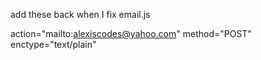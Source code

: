 add these back when I fix email.js

<script src="js/scripts.js" type="module"></script>

action="mailto:alexiscodes@yahoo.com" method="POST" enctype="text/plain"